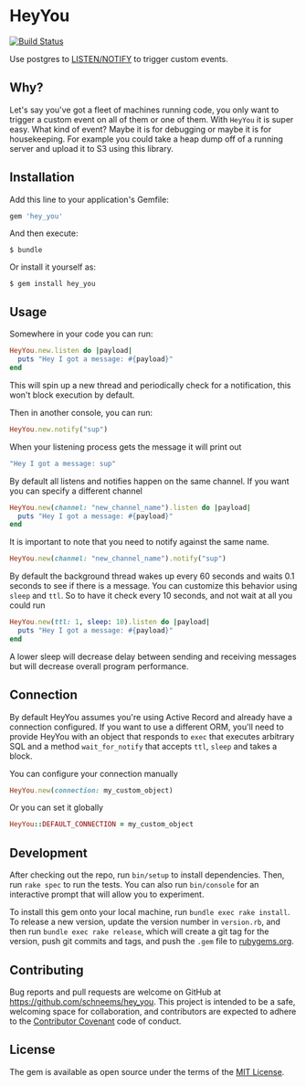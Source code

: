 # HeyYou

[![Build Status](https://travis-ci.org/schneems/hey_you.svg?branch=master)](https://travis-ci.org/schneems/hey_you)

Use postgres to [LISTEN/NOTIFY](http://www.postgresql.org/docs/9.1/static/sql-notify.html) to trigger custom events.

## Why?

Let's say you've got a fleet of machines running code, you only want to trigger a custom event on all of them or one of them. With `HeyYou` it is super easy. What kind of event? Maybe it is for debugging or maybe it is for housekeeping. For example you could take a heap dump off of a running server and upload it to S3 using this library.

## Installation

Add this line to your application's Gemfile:

```ruby
gem 'hey_you'
```

And then execute:

    $ bundle

Or install it yourself as:

    $ gem install hey_you

## Usage

Somewhere in your code you can run:

```ruby
HeyYou.new.listen do |payload|
  puts "Hey I got a message: #{payload}"
end
```

This will spin up a new thread and periodically check for a notification, this won't block execution by default.

Then in another console, you can run:

```ruby
HeyYou.new.notify("sup")
```

When your listening process gets the message it will print out

```ruby
"Hey I got a message: sup"
```

By default all listens and notifies happen on the same channel. If you want you can specify a different channel

```ruby
HeyYou.new(channel: "new_channel_name").listen do |payload|
  puts "Hey I got a message: #{payload}"
end
```

It is important to note that you need to notify against the same name.

```ruby
HeyYou.new(channel: "new_channel_name").notify("sup")
```

By default the background thread wakes up every 60 seconds and waits 0.1 seconds to see if there is a message. You can customize this behavior using `sleep` and `ttl`. So to have it check every 10 seconds, and not wait at all you could run

```ruby
HeyYou.new(ttl: 1, sleep: 10).listen do |payload|
  puts "Hey I got a message: #{payload}"
end
```

A lower sleep will decrease delay between sending and receiving messages but will decrease overall program performance.

## Connection

By default HeyYou assumes you're using Active Record and already have a connection configured. If you want to use a different ORM, you'll need to provide HeyYou with an object that responds to `exec` that executes arbitrary SQL and a method `wait_for_notify` that accepts `ttl`, `sleep` and takes a block.

You can configure your connection manually

```ruby
HeyYou.new(connection: my_custom_object)
```

Or you can set it globally

```ruby
HeyYou::DEFAULT_CONNECTION = my_custom_object
```

## Development

After checking out the repo, run `bin/setup` to install dependencies. Then, run `rake spec` to run the tests. You can also run `bin/console` for an interactive prompt that will allow you to experiment.

To install this gem onto your local machine, run `bundle exec rake install`. To release a new version, update the version number in `version.rb`, and then run `bundle exec rake release`, which will create a git tag for the version, push git commits and tags, and push the `.gem` file to [rubygems.org](https://rubygems.org).

## Contributing

Bug reports and pull requests are welcome on GitHub at https://github.com/schneems/hey_you. This project is intended to be a safe, welcoming space for collaboration, and contributors are expected to adhere to the [Contributor Covenant](contributor-covenant.org) code of conduct.


## License

The gem is available as open source under the terms of the [MIT License](http://opensource.org/licenses/MIT).

